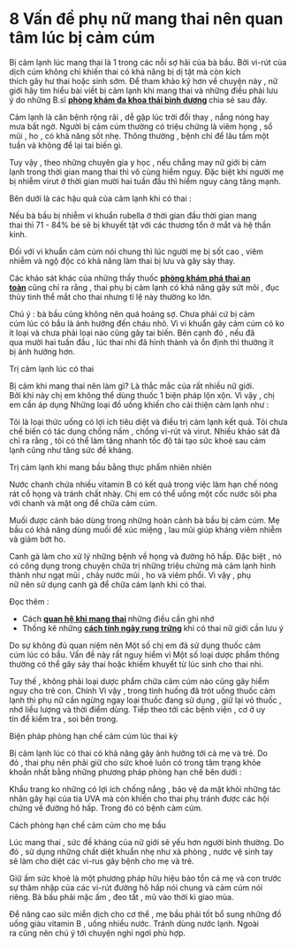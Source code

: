 # 8 Vấn đề phụ nữ mang thai nên quan tâm lúc bị cảm cúm
<p>Bị&nbsp;cảm lạnh&nbsp;lúc&nbsp;mang thai&nbsp;là&nbsp;1&nbsp;trong&nbsp;các&nbsp;nỗi sợ hãi&nbsp;của&nbsp;bà bầu. Bởi&nbsp;vi-rút&nbsp;của dịch cúm&nbsp;không chỉ&nbsp;khiến thai có&nbsp;khả năng&nbsp;bị&nbsp;dị tật&nbsp;mà còn&nbsp;kích thích&nbsp;gây&nbsp;hư thai&nbsp;hoặc&nbsp;sinh sớm. Để&nbsp;tham khảo&nbsp;kỹ hơn về&nbsp;chuyện&nbsp;này ,&nbsp;nữ giới&nbsp;hãy&nbsp;tìm hiểu&nbsp;bài viết bị&nbsp;cảm lạnh&nbsp;khi&nbsp;mang thai&nbsp;và&nbsp;những&nbsp;điều&nbsp;phải&nbsp;lưu ý&nbsp;do&nbsp;những&nbsp;B.sĩ&nbsp;<strong><a href="http://vietnamnet.vn/vn/thi-truong-tieu-dung/kham-chua-benh-o-phong-kham-thai-binh-duong-371763.html">phòng khám đa khoa thái bình dương</a>&nbsp;</strong>chia sẻ&nbsp;sau đây.</p>

<p>Cảm lạnh&nbsp;là&nbsp;căn bệnh&nbsp;rộng rãi&nbsp;,&nbsp;dễ gặp&nbsp;lúc&nbsp;trời&nbsp;đổi thay&nbsp;, nắng nóng hay mưa&nbsp;bất ngờ. Người bị&nbsp;cảm cúm&nbsp;thường có&nbsp;triệu chứng&nbsp;là&nbsp;viêm họng&nbsp;,&nbsp;sổ mũi&nbsp;, ho ,&nbsp;có khả năng&nbsp;sốt nhẹ.&nbsp;Thông thường&nbsp;, bệnh chỉ&nbsp;để lâu&nbsp;tầm&nbsp;một tuần&nbsp;và không để lại&nbsp;tai biến&nbsp;gì.</p>

<p>Tuy vậy&nbsp;, theo&nbsp;những&nbsp;chuyên gia&nbsp;y học&nbsp;, nếu chẳng may&nbsp;nữ giới&nbsp;bị&nbsp;cảm lạnh&nbsp;trong&nbsp;thời gian mang thai&nbsp;thì&nbsp;vô cùng&nbsp;hiểm nguy.&nbsp;Đặc biệt&nbsp;khi&nbsp;người mẹ bị nhiễm&nbsp;virut&nbsp;ở&nbsp;thời gian&nbsp;mười hai tuần&nbsp;đầu thì&nbsp;hiểm nguy&nbsp;càng&nbsp;tăng mạnh.</p>

<p>Bên dưới&nbsp;là&nbsp;các&nbsp;hậu quả&nbsp;của&nbsp;cảm lạnh&nbsp;khi&nbsp;có thai&nbsp;:</p>

<p>Nếu&nbsp;bà bầu&nbsp;bị nhiễm&nbsp;vi khuẩn&nbsp;rubella ở&nbsp;thời gian&nbsp;đầu&nbsp;thời gian mang thai&nbsp;thì&nbsp;71&nbsp;-&nbsp;84%&nbsp;bé&nbsp;sẽ bị&nbsp;khuyết tật&nbsp;với&nbsp;các&nbsp;thương tổn&nbsp;ở mắt và hệ&nbsp;thần kinh.</p>

<p>Đối với&nbsp;vi khuẩn&nbsp;cảm cúm&nbsp;nói chung thì&nbsp;lúc&nbsp;người mẹ bị sốt cao ,&nbsp;viêm nhiễm&nbsp;và&nbsp;ngộ độc&nbsp;có khả năng&nbsp;làm thai bị lưu và gây&nbsp;sảy thay.</p>

<p>Các&nbsp;khảo sát&nbsp;khác của&nbsp;những&nbsp;thầy thuốc&nbsp;<strong><a href="http://phongkhamphathaihcm.com/">phòng khám phá thai an toàn</a>&nbsp;</strong>cũng chỉ ra rằng ,&nbsp;thai phụ&nbsp;bị&nbsp;cảm lạnh&nbsp;có khả năng&nbsp;gây sứt môi , đục thủy tinh thể mắt cho thai nhưng&nbsp;tỉ lệ&nbsp;này thường&nbsp;ko lớn.</p>

<p>Chú ý&nbsp;:&nbsp;bà bầu&nbsp;cũng&nbsp;không nên&nbsp;quá&nbsp;hoảng sợ.&nbsp;Chưa phải&nbsp;cứ bị&nbsp;cảm cúm&nbsp;lúc&nbsp;có bầu&nbsp;là&nbsp;ảnh hưởng&nbsp;đến&nbsp;cháu nhỏ. Vì&nbsp;vi khuẩn&nbsp;gây&nbsp;cảm cúm&nbsp;có&nbsp;ko ít&nbsp;loại và&nbsp;chưa phải&nbsp;loại nào cũng gây&nbsp;tai biến.&nbsp;Bên cạnh đó&nbsp;, nếu đã qua&nbsp;mười hai tuần&nbsp;đầu ,&nbsp;lúc&nbsp;thai nhi&nbsp;đã&nbsp;hình thành&nbsp;và ổn định thì thường ít bị&nbsp;ảnh hưởng&nbsp;hơn.</p>

<p>Trị&nbsp;cảm lạnh&nbsp;lúc&nbsp;có thai</p>

<p>Bị cảm&nbsp;khi&nbsp;mang thai&nbsp;nên làm&nbsp;gì? Là&nbsp;thắc mắc&nbsp;của&nbsp;rất nhiều&nbsp;nữ giới. Bởi&nbsp;khi&nbsp;này&nbsp;chị em&nbsp;không thể&nbsp;dùng&nbsp;thuốc&nbsp;1&nbsp;biện pháp&nbsp;lộn xộn.&nbsp;Vì vậy&nbsp;,&nbsp;chị em&nbsp;cần&nbsp;áp dụng&nbsp;Những&nbsp;loại&nbsp;đồ uống&nbsp;khiến cho&nbsp;cải thiện&nbsp;cảm lạnh&nbsp;như :</p>

<p>Tỏi là loại&nbsp;thức uống&nbsp;có&nbsp;lợi ích&nbsp;tiêu diệt&nbsp;và&nbsp;điều trị&nbsp;cảm lạnh&nbsp;kết quả. Tỏi chưa chế biến có&nbsp;tác dụng&nbsp;chống nấm , chống&nbsp;vi-rút&nbsp;và&nbsp;virut. Nhiều&nbsp;khảo sát&nbsp;đã chỉ ra&nbsp;rằng , tỏi&nbsp;có thể&nbsp;làm tăng nhanh tốc độ&nbsp;tái tạo&nbsp;sức khoẻ&nbsp;sau&nbsp;cảm lạnh&nbsp;cũng như tăng sức&nbsp;đề kháng.</p>

<p>Trị&nbsp;cảm lạnh&nbsp;khi&nbsp;mang bầu&nbsp;bằng&nbsp;thực phẩm&nbsp;nhiên nhiên</p>

<p>Nước chanh chứa nhiều&nbsp;vitamin B&nbsp;có&nbsp;kết quả&nbsp;trong&nbsp;việc&nbsp;làm hạn chế&nbsp;nóng rát&nbsp;cổ họng và&nbsp;tránh&nbsp;chất nhày.&nbsp;Chị em&nbsp;có thể&nbsp;uống&nbsp;một&nbsp;cốc&nbsp;nước sôi&nbsp;pha với chanh và mật ong để&nbsp;chữa&nbsp;cảm cúm.</p>

<p>Muối được&nbsp;cảnh báo&nbsp;dùng&nbsp;trong&nbsp;những&nbsp;hoàn cảnh&nbsp;bà bầu&nbsp;bị&nbsp;cảm cúm.&nbsp;Mẹ bầu&nbsp;có khả năng&nbsp;dùng&nbsp;muối để xúc miệng ,&nbsp;lau&nbsp;mũi&nbsp;giúp&nbsp;kháng viêm&nbsp;nhiễm và&nbsp;giảm bớt&nbsp;ho.</p>

<p>Canh gà&nbsp;làm cho&nbsp;xử lý&nbsp;những&nbsp;bệnh về họng và đường hô hấp.&nbsp;Đặc biệt&nbsp;, nó có&nbsp;công dụng&nbsp;trong&nbsp;chuyện&nbsp;chữa trị&nbsp;những&nbsp;triệu chứng&nbsp;mà&nbsp;cảm lạnh&nbsp;hình thành&nbsp;như ngạt mũi ,&nbsp;chảy nước mũi&nbsp;, ho và&nbsp;viêm phổi.&nbsp;Vì vậy&nbsp;,&nbsp;phụ nữ&nbsp;nên&nbsp;sử dụng&nbsp;canh gà để&nbsp;chữa&nbsp;cảm lạnh&nbsp;khi&nbsp;có thai.</p>

<p>Đọc thêm&nbsp;:</p>

<ul>
	<li>Cách&nbsp;<strong><a href="http://phongkhamphathaihcm.com/nhung-dieu-nen-va-khong-nen-khi-quan-he-luc-mang-thai-76.html">quan hệ khi mang thai</a>&nbsp;</strong>những&nbsp;điều&nbsp;cần&nbsp;ghi nhớ</li>
	<li>Thống kê&nbsp;những&nbsp;<strong><a href="http://phongkhamphathaihcm.com/tong-hop-cac-cach-tinh-ngay-rung-trung-chinh-xac-nhat-hien-nay-77.html">cách tính ngày rụng trứng</a>&nbsp;</strong>khi&nbsp;có thai&nbsp;nữ giới&nbsp;cần&nbsp;lưu ý</li>
</ul>

<p>Do sự&nbsp;không đủ&nbsp;quan niệm&nbsp;nên&nbsp;Một số&nbsp;chị em&nbsp;đã&nbsp;sử dụng&nbsp;thuốc&nbsp;cảm cúm&nbsp;lúc&nbsp;có bầu.&nbsp;Vấn đề&nbsp;này rất&nbsp;nguy hiểm&nbsp;vì&nbsp;Một số&nbsp;loại&nbsp;dược phẩm&nbsp;thông thường&nbsp;có thể&nbsp;gây&nbsp;sảy thai&nbsp;hoặc&nbsp;khiếm khuyết&nbsp;từ lúc sinh&nbsp;cho&nbsp;thai nhi.</p>

<p>Tuy thế&nbsp;,&nbsp;không phải&nbsp;loại&nbsp;dược phẩm&nbsp;chữa&nbsp;cảm cúm&nbsp;nào cũng gây&nbsp;hiểm nguy&nbsp;cho&nbsp;trẻ con. Chính&nbsp;Vì vậy&nbsp;, trong&nbsp;tình huống&nbsp;đã trót&nbsp;uống&nbsp;thuốc&nbsp;cảm lạnh&nbsp;thì&nbsp;phụ nữ&nbsp;cần&nbsp;ngừng&nbsp;ngay loại&nbsp;thuốc&nbsp;đang&nbsp;sử dụng&nbsp;, giữ lại vỏ&nbsp;thuốc&nbsp;, nhớ&nbsp;liều lượng&nbsp;và&nbsp;thời điểm&nbsp;dùng.&nbsp;Tiếp theo&nbsp;tới&nbsp;các&nbsp;bệnh viện&nbsp;, cơ ở&nbsp;uy tín&nbsp;để kiểm tra&nbsp;,&nbsp;soi bên trong.</p>

<p>Biện pháp&nbsp;phòng&nbsp;hạn chế&nbsp;cảm cúm&nbsp;lúc&nbsp;thai kỳ</p>

<p>Bị&nbsp;cảm lạnh&nbsp;lúc&nbsp;có thai&nbsp;có khả năng&nbsp;gây&nbsp;ảnh hưởng&nbsp;tới&nbsp;cả mẹ và&nbsp;trẻ.&nbsp;Do đó&nbsp;,&nbsp;thai phụ&nbsp;nên&nbsp;phải&nbsp;giữ cho&nbsp;sức khoẻ&nbsp;luôn&nbsp;có trong&nbsp;tâm trạng&nbsp;khỏe khoắn&nbsp;nhất bằng&nbsp;những&nbsp;phương pháp&nbsp;phòng&nbsp;hạn chế&nbsp;bên dưới&nbsp;:</p>

<p>Khẩu trang&nbsp;ko những&nbsp;có&nbsp;lợi ích&nbsp;chống nắng ,&nbsp;bảo vệ&nbsp;da mặt khỏi&nbsp;những&nbsp;tác nhân&nbsp;gây hại&nbsp;của&nbsp;tia UVA&nbsp;mà còn&nbsp;khiến cho&nbsp;thai phụ&nbsp;tránh&nbsp;được&nbsp;các&nbsp;hội chứng&nbsp;về đường hô hấp.&nbsp;Trong đó&nbsp;có bệnh&nbsp;cảm cúm.</p>

<p>Cách&nbsp;phòng&nbsp;hạn chế&nbsp;cảm cúm&nbsp;cho&nbsp;mẹ bầu</p>

<p>Lúc&nbsp;mang thai&nbsp;, sức&nbsp;đề kháng&nbsp;của&nbsp;nữ giới&nbsp;sẽ yếu hơn người&nbsp;bình thường.&nbsp;Do đó&nbsp;,&nbsp;sử dụng&nbsp;những&nbsp;chất&nbsp;diệt khuẩn&nbsp;nhẹ như xà phòng , nước&nbsp;vệ sinh&nbsp;tay sẽ&nbsp;làm cho&nbsp;diệt&nbsp;các&nbsp;vi-rus&nbsp;gây bệnh cho mẹ và&nbsp;trẻ.</p>

<p>Giữ ấm&nbsp;sức khoẻ&nbsp;là&nbsp;một&nbsp;phương pháp&nbsp;hữu hiệu&nbsp;bảo tồn&nbsp;cả mẹ và con trước sự&nbsp;thâm nhập&nbsp;của&nbsp;các&nbsp;vi-rút&nbsp;đường hô hấp nói chung và&nbsp;cảm cúm&nbsp;nói riêng.&nbsp;Bà bầu&nbsp;phải&nbsp;mặc ấm , đeo tất , mũ vào&nbsp;thời kì&nbsp;giao mùa.</p>

<p>Để&nbsp;nâng cao&nbsp;sức&nbsp;miễn dịch&nbsp;cho&nbsp;cơ thể&nbsp;,&nbsp;mẹ bầu&nbsp;phải&nbsp;tốt&nbsp;bổ sung&nbsp;những&nbsp;đồ uống&nbsp;giàu&nbsp;vitamin B&nbsp;,&nbsp;uống nhiều nước.&nbsp;Tránh&nbsp;dùng&nbsp;nước lạnh.&nbsp;Ngoài ra&nbsp;cũng&nbsp;nên&nbsp;chú ý&nbsp;tới&nbsp;chuyện&nbsp;nghỉ ngơi&nbsp;phù hợp.</p>

<p>&nbsp;</p>

<p>&nbsp;</p>
